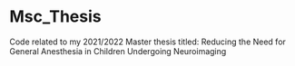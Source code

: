# Msc_Thesis
Code related to my 2021/2022 Master thesis titled:
Reducing the Need for General Anesthesia in Children Undergoing Neuroimaging
